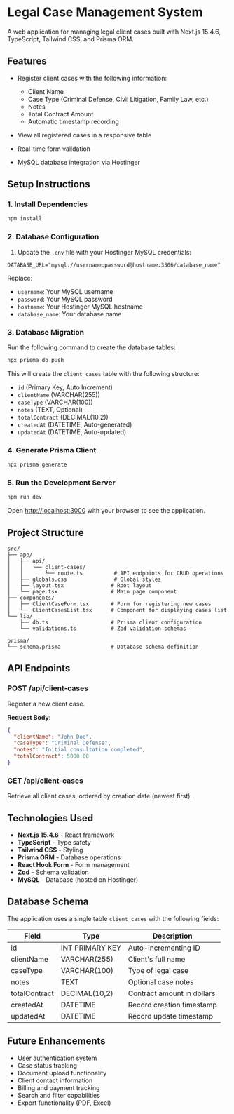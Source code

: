 # Legal Case Management System

A web application for managing legal client cases built with Next.js 15.4.6, TypeScript, Tailwind CSS, and Prisma ORM.

## Features

- Register client cases with the following information:
  - Client Name
  - Case Type (Criminal Defense, Civil Litigation, Family Law, etc.)
  - Notes
  - Total Contract Amount
  - Automatic timestamp recording

- View all registered cases in a responsive table
- Real-time form validation
- MySQL database integration via Hostinger

## Setup Instructions

### 1. Install Dependencies

```bash
npm install
```

### 2. Database Configuration

1. Update the `.env` file with your Hostinger MySQL credentials:

```env
DATABASE_URL="mysql://username:password@hostname:3306/database_name"
```

Replace:
- `username`: Your MySQL username
- `password`: Your MySQL password  
- `hostname`: Your Hostinger MySQL hostname
- `database_name`: Your database name

### 3. Database Migration

Run the following command to create the database tables:

```bash
npx prisma db push
```

This will create the `client_cases` table with the following structure:
- `id` (Primary Key, Auto Increment)
- `clientName` (VARCHAR(255))
- `caseType` (VARCHAR(100))
- `notes` (TEXT, Optional)
- `totalContract` (DECIMAL(10,2))
- `createdAt` (DATETIME, Auto-generated)
- `updatedAt` (DATETIME, Auto-updated)

### 4. Generate Prisma Client

```bash
npx prisma generate
```

### 5. Run the Development Server

```bash
npm run dev
```

Open [http://localhost:3000](http://localhost:3000) with your browser to see the application.

## Project Structure

```
src/
├── app/
│   ├── api/
│   │   └── client-cases/
│   │       └── route.ts          # API endpoints for CRUD operations
│   ├── globals.css               # Global styles
│   ├── layout.tsx               # Root layout
│   └── page.tsx                 # Main page component
├── components/
│   ├── ClientCaseForm.tsx       # Form for registering new cases
│   └── ClientCasesList.tsx      # Component for displaying cases list
└── lib/
    ├── db.ts                    # Prisma client configuration
    └── validations.ts           # Zod validation schemas

prisma/
└── schema.prisma                # Database schema definition
```

## API Endpoints

### POST /api/client-cases
Register a new client case.

**Request Body:**
```json
{
  "clientName": "John Doe",
  "caseType": "Criminal Defense",
  "notes": "Initial consultation completed",
  "totalContract": 5000.00
}
```

### GET /api/client-cases
Retrieve all client cases, ordered by creation date (newest first).

## Technologies Used

- **Next.js 15.4.6** - React framework
- **TypeScript** - Type safety
- **Tailwind CSS** - Styling
- **Prisma ORM** - Database operations
- **React Hook Form** - Form management
- **Zod** - Schema validation
- **MySQL** - Database (hosted on Hostinger)

## Database Schema

The application uses a single table `client_cases` with the following fields:

| Field | Type | Description |
|-------|------|-------------|
| id | INT PRIMARY KEY | Auto-incrementing ID |
| clientName | VARCHAR(255) | Client's full name |
| caseType | VARCHAR(100) | Type of legal case |
| notes | TEXT | Optional case notes |
| totalContract | DECIMAL(10,2) | Contract amount in dollars |
| createdAt | DATETIME | Record creation timestamp |
| updatedAt | DATETIME | Record update timestamp |

## Future Enhancements

- User authentication system
- Case status tracking
- Document upload functionality
- Client contact information
- Billing and payment tracking
- Search and filter capabilities
- Export functionality (PDF, Excel)
